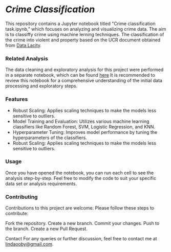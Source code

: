 # ***Crime Classification***

This repository contains a Jupyter notebook titled "Crime classification task.ipynb," which focuses on analyzing and visualizing crime data. The aim is to classiffy crime using machine lerning techniques. The classification of the crime into violent and property based on the UCR document obtained from [Data Lacity](https://data.lacity.org/Public-Safety/Crime-Data-from-2020-to-Present/2nrs-mtv8/about_data). 

###  Related Analysis
The data cleaning and exploratory analysis for this project were performed in a separate notebook, which can be found [here](https://github.com/obielin/Crime-Data-Analysis/blob/main/Crime%20data%20Analysis.ipynb) It is recommended to review this notebook for a comprehensive understanding of the initial data processing and exploratory steps.

###  Features
-  Robust Scaling: Applies scaling techniques to make the models less sensitive to outliers.
-  Model Training and Evaluation: Utilizes various machine learning classifiers like Random Forest, SVM, Logistic Regression, and KNN.
-  Hyperparameter Tuning: Improves model performance by tuning the hyperparameters of the classifiers.
-  Robust Scaling: Applies scaling techniques to make the models less sensitive to outliers.

###  Usage
Once you have opened the notebook, you can run each cell to see the analysis step-by-step. Feel free to modify the code to suit your specific data set or analysis requirements.

###  Contributing
Contributions to this project are welcome. Please follow these steps to contribute:

Fork the repository.
Create a new branch.
Commit your changes.
Push to the branch.
Create a new Pull Request.


Contact
For any queries or further discussion, feel free to contact me at lindaooby@gmail.com.
